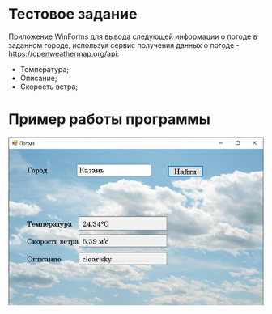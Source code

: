 # Тестовое задание
Приложение WinForms для вывода следующей информации о погоде в заданном городе, используя сервис получения данных о погоде - https://openweathermap.org/api:
- Температура;
- Описание;
- Скорость ветра;
# Пример работы программы
<picture>
  
  <img alt="example" src="https://github.com/suadin543/TestTask/blob/master/image/example.PNG">
</picture>
